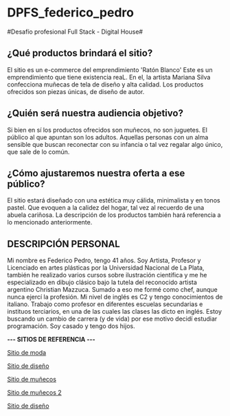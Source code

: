 # DPFS_federico_pedro
#Desafío profesional Full Stack - Digital House#


**¿Qué productos brindará el sitio?**
---
El sitio es un e-commerce del emprendimiento 'Ratón Blanco'
Este es un emprendimiento que tiene existencia reaL.
En el, la artista Mariana Silva confecciona muñecas de tela de diseño y alta calidad.
Los productos ofrecidos son piezas únicas, de diseño de autor.


**¿Quién será nuestra audiencia objetivo?**
---
Si bien en sí los productos ofrecidos son muñecos, no son juguetes.
El público al que apuntan son los adultos.
Aquellas personas con un alma sensible que buscan reconectar con su infancia o tal vez regalar algo único, que sale de lo común.


**¿Cómo ajustaremos nuestra oferta a ese público?**
---
El sitio estará diseñado con una estética muy cálida, minimalista y en tonos pastel. Que evoquen a la calidez del hogar, tal vez al recuerdo de una abuela cariñosa.
La descripción de los productos también hará referencia a lo mencionado anteriormente.



**DESCRIPCIÓN PERSONAL**
---
Mi nombre es Federico Pedro, tengo 41 años. Soy Artista, Profesor y Licenciado en artes plásticas por la Universidad Nacional de La Plata, también he realizado varios cursos sobre ilustración científica y me he especializado en dibujo clásico bajo la tutela del reconocido artista argentino Christian Mazzuca. 
Sumado a eso me formé como chef, aunque nunca ejercí la profesión.
Mi nivel de inglés es C2 y tengo conocimientos de italiano.
Trabajo como profesor en diferentes escuelas secundarias e instituos terciarios, en una de las cuales las clases las dicto en inglés.
Estoy buscando un cambio de carrera (y de vida) por ese motivo decidí estudiar programación.
Soy casado y tengo dos hijos.


**--- SITIOS DE REFERENCIA ---**

[Sitio de moda](https://www.dollsmoda.com/)

[Sitio de diseño](https://www.almacendecosillas.com/)

[Sitio de muñecos](https://www.lupitamia.com.ar/)

[Sitio de muñecos 2](https://www.drimydolls.com/)

[Sitio de diseño](https://florian.ar/)